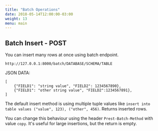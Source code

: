 ```yaml
---
title: "Batch Operations"
date: 2018-05-14T12:00:00-03:00
weight: 13
menu: main
---
```


## Batch Insert - POST

You can insert many rows at once using batch endpoint.

```
http://127.0.0.1:8000/batch/DATABASE/SCHEMA/TABLE

```

JSON DATA:

```
[
    {"FIELD1": "string value", "FIELD2": 1234567890},
    {"FIELD1": "other string value", "FIELD2":1234567891},
]
```

The default insert method is using multiple tuple values like `insert into table values ("value", 123), ("other", 456)`. Returns inserted rows.

You can change this behaviour using the header `Prest-Batch-Method` with value `copy`. It's useful for large insertions, but the return is empty.
